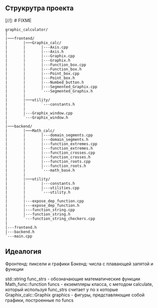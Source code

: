 ## Струкрутра проекта
[//]: # FIXME

```console
graphic_calculator/
|
|───frontend/
|       |───Graphix_calc/
|       |       |---Axis.cpp
|       |       |---Axis.h
|       |       |---Graphix.cpp
|       |       |---Graphix.h
|       |       |---Function_box.cpp
|       |       |---Function_box.h
|       |       |---Point_box.cpp
|       |       |---Point_box.h
|       |       |---Numbed_button.h
|       |       |---Segmented_Graphix.cpp
|       |       `---Segmented_Graphix.h
|       |
|       |───utility/
|       |       `---constants.h
|       |
|       |---Graphix_window.cpp
|       `---Graphix_window.h
|
|───backend/
|       |───Math_calc/ 
|       |       |---domain_segments.cpp
|       |       |---domain_segments.h
|       |       |---function_extremes.cpp
|       |       |---function_extremes.h
|       |       |---function_crosses.cpp
|       |       |---function_crosses.h
|       |       |---function_roots.cpp
|       |       |---function_roots.h
|       |       `---math_base.h
|       |
|       |───utility/
|       |       |---constants.h
|       |       |---utilities.cpp
|       |       `---utility.h
|       |
|       |---expose_dep_function.cpp
|       |---expose_dep_function.h
|       |---function_string.cpp
|       |---function_string.h
|       `---function_string_checkers.cpp
|
|---frontend.h
|---backend.h
`---main.cpp

```

## Идеалогия

Фронтенд: пиксели и графики
Бэкенд: числа с плавающей запятой и функции

std::string func_strs - обозначающие математические функции
Math_func::function funcs - екземпляры класса, с методом calculate, который используя func_strs считает y по x которые
Graphix_calc::Graphix graphics - фигуры, представляющие собой графики, построенные по funcs
